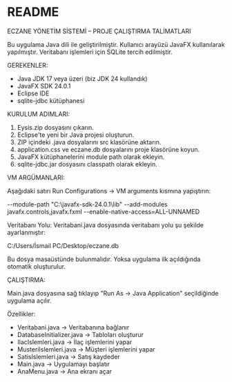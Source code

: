 # README
ECZANE YÖNETİM SİSTEMİ – PROJE ÇALIŞTIRMA TALİMATLARI

Bu uygulama Java dili ile geliştirilmiştir. Kullanıcı arayüzü JavaFX kullanılarak yapılmıştır. Veritabanı işlemleri için SQLite tercih edilmiştir.

GEREKENLER:
- Java JDK 17 veya üzeri (biz JDK 24 kullandık)
- JavaFX SDK 24.0.1
- Eclipse IDE
- sqlite-jdbc kütüphanesi

KURULUM ADIMLARI:

1. Eysis.zip dosyasını çıkarın.
2. Eclipse'te yeni bir Java projesi oluşturun.
3. ZIP içindeki .java dosyalarını src klasörüne aktarın.
4. application.css ve eczane.db dosyalarını proje klasörüne koyun.
5. JavaFX kütüphanelerini module path olarak ekleyin.
6. sqlite-jdbc.jar dosyasını classpath olarak ekleyin.

VM ARGÜMANLARI:

Aşağıdaki satırı Run Configurations → VM arguments kısmına yapıştırın:

--module-path "C:\javafx-sdk-24.0.1\lib" --add-modules javafx.controls,javafx.fxml --enable-native-access=ALL-UNNAMED

Veritabanı Yolu:
Veritabani.java dosyasında veritabanı yolu şu şekilde ayarlanmıştır:

C:/Users/İsmail PC/Desktop/eczane.db

Bu dosya masaüstünde bulunmalıdır. Yoksa uygulama ilk açıldığında otomatik oluşturulur.

ÇALIŞTIRMA:

Main.java dosyasına sağ tıklayıp "Run As → Java Application" seçildiğinde uygulama açılır.

Özellikler:

- Veritabani.java → Veritabanına bağlanır
- DatabaseInitializer.java → Tabloları oluşturur
- IlacIslemleri.java → İlaç işlemlerini yapar
- MusteriIslemleri.java → Müşteri işlemlerini yapar
- SatisIslemleri.java → Satış kaydeder
- Main.java → Uygulamayı başlatır
- AnaMenu.java → Ana ekranı açar


